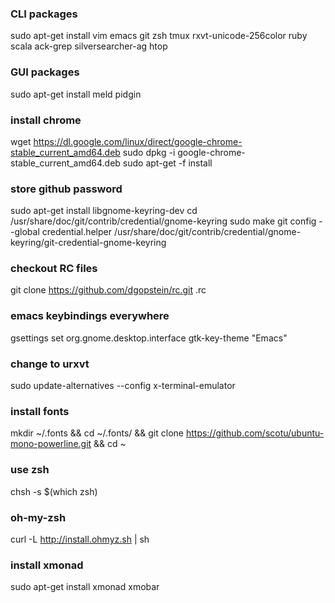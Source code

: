 ### CLI packages
sudo apt-get install vim emacs git zsh tmux rxvt-unicode-256color ruby scala ack-grep silversearcher-ag htop

### GUI packages
sudo apt-get install meld pidgin

### install chrome
wget https://dl.google.com/linux/direct/google-chrome-stable_current_amd64.deb
sudo dpkg -i google-chrome-stable_current_amd64.deb
sudo apt-get -f install

### store github password
sudo apt-get install libgnome-keyring-dev
cd /usr/share/doc/git/contrib/credential/gnome-keyring
sudo make
git config --global credential.helper /usr/share/doc/git/contrib/credential/gnome-keyring/git-credential-gnome-keyring

### checkout RC files
git clone https://github.com/dgopstein/rc.git .rc

### emacs keybindings everywhere
gsettings set org.gnome.desktop.interface gtk-key-theme "Emacs"

### change to urxvt
sudo update-alternatives --config x-terminal-emulator

### install fonts
mkdir ~/.fonts && cd ~/.fonts/ && git clone https://github.com/scotu/ubuntu-mono-powerline.git && cd ~

### use zsh
chsh -s $(which zsh)

### oh-my-zsh
curl -L http://install.ohmyz.sh | sh

### install xmonad
sudo apt-get install xmonad xmobar

